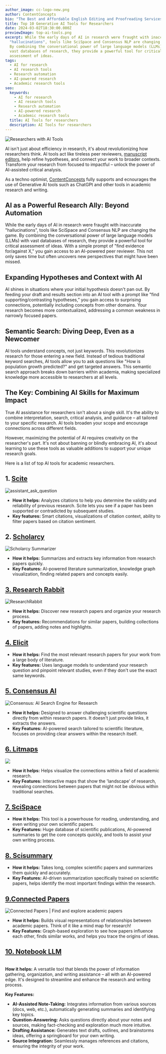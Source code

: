 ```yaml
---
author_image: cc-logo-new.png
author: ContentConcepts
bio: "The Best and Affordable English Editing and Proofreading Services "
title: Top 10 Generative AI Tools for Researchers
date: 2024-03-02T18:30:00.000Z
previewImage: top-ai-tools.png
excerpt: While the early days of AI in research were fraught with inaccurate
  "hallucinations", tools like SciSpace and Consensus NLP are changing the game.
  By combining the conversational power of large language models (LLMs) with
  vast databases of research, they provide a powerful tool for critical
  assessment of ideas.
tags:
  - AI for research
  - AI research tools
  - Research automation
  - AI-powered research
  - Academic research tools
seo:
  keywords:
    - AI for research
    - AI research tools
    - Research automation
    - AI-powered research
    - Academic research tools
  title: AI Tools for researchers
  description: AI Tools for researchers
---
```

![Researchers with AI Tools](top-ai-tools.png "AI Tools for Researchers")

AI isn't just about efficiency in research, it's about revolutionizing how researchers think. AI tools act like tireless peer reviewers, [manuscript editors](https://contentconcepts.com/services/academic_editing/manuscript-editors/), help refine hypotheses, and connect your work to broader contexts. Transform your research from focused to impactful – unlock the power of AI-assisted critical analysis. 

As a techno optimist, [ContentConcepts](https://contentconcepts.com/) fully supports and ecnourages the use of Generative AI tools such as ChatGPt and other tools in academic research and writing.

## **AI as a Powerful Research Ally: Beyond Automation**

While the early days of AI in research were fraught with inaccurate "hallucinations", tools like SciSpace and Consensus NLP are changing the game. By combining the conversational power of large language models (LLMs) with vast databases of research, they provide a powerful tool for critical assessment of ideas. With a simple prompt of "find evidence for/against X," you gain access to an AI-powered peer reviewer. This not only saves time but often uncovers new perspectives that might have been missed.

## **Expanding Hypotheses and Context with AI**

AI shines in situations where your initial hypothesis doesn't pan out. By feeding your draft and results section into an AI tool with a prompt like "find supporting/contrasting hypotheses,” you gain access to surprising connections, potentially including concepts from other domains. Your research becomes more contextualized, addressing a common weakness in narrowly focused papers.

## **Semantic Search: Diving Deep, Even as a Newcomer**

AI tools understand concepts, not just keywords. This revolutionizes research for those entering a new field. Instead of tedious traditional keyword searches, AI tools allow you to ask questions like "How is population growth predicted?" and get targeted answers. This semantic search approach breaks down barriers within academia, making specialized knowledge more accessible to researchers at all levels.

## **The Key: Combining AI Skills for Maximum Impact**

True AI assistance for researchers isn't about a single skill. It's the ability to combine interpretation, search, critical analysis, and guidance – all tailored to your specific research. AI tools broaden your scope and encourage connections across different fields.

However, maximizing the potential of AI requires creativity on the researcher's part. It's not about banning or blindly embracing AI, it's about learning to use these tools as valuable additions to support your unique research goals.

Here is a list of top AI tools for academic researchers.

## **1. [Scite](https://scite.ai/)**

![assistant_ask_question](https://cdn.scite.ai/assets/images/illustrations/assistant-ask-question.png)

* **How it helps:** Analyzes citations to help you determine the validity and reliability of previous research. Scite lets you see if a paper has been supported or contradicted by subsequent studies.
* **Key features:** Smart citations, visualizations of citation context, ability to filter papers based on citation sentiment.

## **2. [Scholarcy](https://www.scholarcy.com/)**

![Scholarcy Summarizer](https://www.scholarcy.com/wp-content/uploads/2022/10/Illustration1024x955.webp)

* **How it helps:** Summarizes and extracts key information from research papers quickly.
* **Key Features:** AI-powered literature summarization, knowledge graph visualization, finding related papers and concepts easily.

## **[3. Research Rabbit](https://www.researchrabbit.ai/)**

![ResearchRabbit](https://images.squarespace-cdn.com/content/v1/5dee82c56fcd7b0290640db5/1628479532521-VKCC2DKYPJ7W20MN3W0C/Picture3.png)

* **How it helps:** Discover new research papers and organize your research process.
* **Key features:** Recommendations for similar papers, building collections of papers, adding notes and highlights.

## **[4. Elicit](https://elicit.com/)**

* **How it helps:** Find the most relevant research papers for your work from a large body of literature.
* **Key features:** Uses language models to understand your research question and pinpoint relevant studies, even if they don't use the exact same keywords.

## **[5. Consensus AI](https://consensus.app/)**

![Consensus: AI Search Engine for Research](https://consensus.app/home/wp-content/uploads/2023/07/Property-1Instant-Analysis.webp)

* [](https://consensus.app/)**How it helps:** Designed to answer challenging scientific questions directly from within research papers. It doesn't just provide links, it extracts the answers.
* **Key Features:** AI-powered search tailored to scientific literature, focuses on providing clear answers within the research itself.

## **[6. Litmaps](https://www.litmaps.com/)**

![](https://assets-global.website-files.com/6343739329c53451d4f4a69a/638e6474dca18a69b09b10e5_feature-recommendations.png)

* [](https://www.litmaps.com/)**How it helps:** Helps visualize the connections within a field of academic research.
* **Key Features:** Interactive maps that show the 'landscape' of research, revealing connections between papers that might not be obvious within traditional searches.

## **[7. SciSpace](https://typeset.io/)**

* [](https://typeset.io/)**How it helps:** This tool is a powerhouse for reading, understanding, and even writing your own scientific papers.
* **Key Features:** Huge database of scientific publications, AI-powered summaries to get the core concepts quickly, and tools to assist your own writing process.

## **[8. Scisummary](https://scisummary.com/)**

* [](https://scisummary.com/)**How it helps:** Takes long, complex scientific papers and summarizes them quickly and accurately.
* **Key Features:** AI-driven summarization specifically trained on scientific papers, helps identify the most important findings within the research.

## **[9.Connected Papers](https://www.connectedpapers.com/)**

[](https://www.connectedpapers.com/)

![Connected Papers | Find and explore academic papers](https://www.connectedpapers.com/img/ScienceMapping.2218dc18.png)

* **How it helps:** Builds visual representations of relationships between academic papers. Think of it like a mind map for research!
* **Key Features:** Graph-based exploration to see how papers influence each other, finds similar works, and helps you trace the origins of ideas.

## [1﻿0. Notebook LLM](https://notebooklm.google/)

[](https://notebooklm.google/)\
**How it helps:** A versatile tool that blends the power of information gathering, organization, and writing assistance – all with an AI-powered edge. It's designed to streamline and enhance the research and writing process.

**Key Features:**

* **AI-Assisted Note-Taking:** Integrates information from various sources (docs, web, etc.), automatically generating summaries and identifying key topics.
* **Question-Answering:** Asks questions directly about your notes and sources, making fact-checking and exploration much more intuitive.
* **Drafting Assistance:** Generates text drafts, outlines, and brainstorms ideas, offering a springboard for your own writing.
* **Source Integration:** Seamlessly manages references and citations, ensuring the integrity of your work.